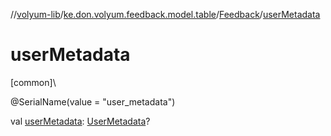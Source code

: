 //[volyum-lib](../../../index.md)/[ke.don.volyum.feedback.model.table](../index.md)/[Feedback](index.md)/[userMetadata](user-metadata.md)

# userMetadata

[common]\

@SerialName(value = &quot;user_metadata&quot;)

val [userMetadata](user-metadata.md): [UserMetadata](../-user-metadata/index.md)?